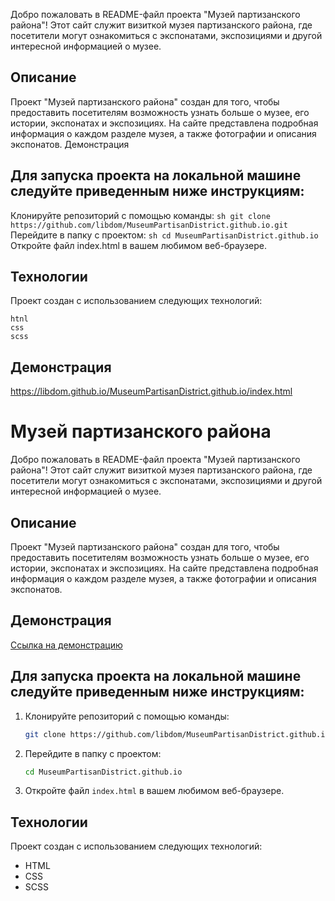 Добро пожаловать в README-файл проекта "Музей партизанского района"! Этот сайт служит визиткой музея партизанского района, где посетители могут ознакомиться с экспонатами, экспозициями и другой интересной информацией о музее.

## Описание

Проект "Музей партизанского района" создан для того, чтобы предоставить посетителям возможность узнать больше о музее, его истории, экспонатах и экспозициях. На сайте представлена подробная информация о каждом разделе музея, а также фотографии и описания экспонатов.
Демонстрация

## Для запуска проекта на локальной машине следуйте приведенным ниже инструкциям:

Клонируйте репозиторий с помощью команды:
    ```sh
    git clone https://github.com/libdom/MuseumPartisanDistrict.github.io.git
    ```
 Перейдите в папку с проектом:
    ```sh
    cd MuseumPartisanDistrict.github.io
    ```
Откройте файл index.html в вашем любимом веб-браузере.

## Технологии

Проект создан с использованием следующих технологий:

    htnl
    css
    scss

## Демонстрация

https://libdom.github.io/MuseumPartisanDistrict.github.io/index.html






# Музей партизанского района

Добро пожаловать в README-файл проекта "Музей партизанского района"! Этот сайт служит визиткой музея партизанского района, где посетители могут ознакомиться с экспонатами, экспозициями и другой интересной информацией о музее.

## Описание

Проект "Музей партизанского района" создан для того, чтобы предоставить посетителям возможность узнать больше о музее, его истории, экспонатах и экспозициях. На сайте представлена подробная информация о каждом разделе музея, а также фотографии и описания экспонатов.

## Демонстрация

[Ссылка на демонстрацию](https://libdom.github.io/MuseumPartisanDistrict.github.io/index.html)

## Для запуска проекта на локальной машине следуйте приведенным ниже инструкциям:

1. Клонируйте репозиторий с помощью команды:

    ```sh
    git clone https://github.com/libdom/MuseumPartisanDistrict.github.io.git
    ```

2. Перейдите в папку с проектом:

    ```sh
    cd MuseumPartisanDistrict.github.io
    ```

3. Откройте файл `index.html` в вашем любимом веб-браузере.

## Технологии

Проект создан с использованием следующих технологий:

- HTML
- CSS
- SCSS
